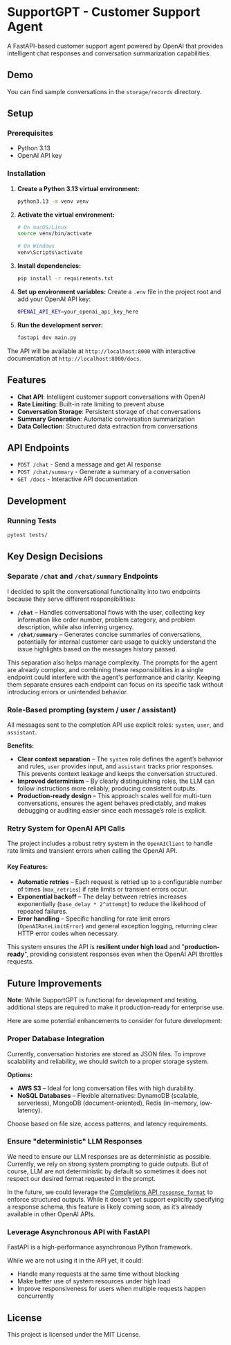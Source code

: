 # SupportGPT - Customer Support Agent

A FastAPI-based customer support agent powered by OpenAI that provides intelligent chat responses and conversation summarization capabilities.

## Demo

You can find sample conversations in the `storage/records` directory.  

## Setup

### Prerequisites

- Python 3.13
- OpenAI API key

### Installation

1. **Create a Python 3.13 virtual environment:**
   ```bash
   python3.13 -m venv venv
   ```

2. **Activate the virtual environment:**
   ```bash
   # On macOS/Linux
   source venv/bin/activate
   
   # On Windows
   venv\Scripts\activate
   ```

3. **Install dependencies:**
   ```bash
   pip install -r requirements.txt
   ```

4. **Set up environment variables:**
   Create a `.env` file in the project root and add your OpenAI API key:
   ```bash
   OPENAI_API_KEY=your_openai_api_key_here
   ```

5. **Run the development server:**
   ```bash
   fastapi dev main.py
   ```

The API will be available at `http://localhost:8000` with interactive documentation at `http://localhost:8000/docs`.

## Features

- **Chat API**: Intelligent customer support conversations with OpenAI
- **Rate Limiting**: Built-in rate limiting to prevent abuse
- **Conversation Storage**: Persistent storage of chat conversations
- **Summary Generation**: Automatic conversation summarization
- **Data Collection**: Structured data extraction from conversations

## API Endpoints

- `POST /chat` - Send a message and get AI response
- `POST /chat/summary` - Generate a summary of a conversation
- `GET /docs` - Interactive API documentation


## Development

### Running Tests

```bash
pytest tests/
```

## Key Design Decisions

### Separate `/chat` and `/chat/summary` Endpoints

I decided to split the conversational functionality into two endpoints because they serve different responsibilities:

- **`/chat`** – Handles conversational flows with the user, collecting key information like order number, problem category, and problem description, while also inferring urgency.  
- **`/chat/summary`** – Generates concise summaries of conversations, potentially for internal customer care usage to quickly understand the issue highlights based on the messages history passed.  

This separation also helps manage complexity. The prompts for the agent are already complex, and combining these responsibilities in a single endpoint could interfere with the agent's performance and clarity. Keeping them separate ensures each endpoint can focus on its specific task without introducing errors or unintended behavior.


### Role-Based prompting (system / user / assistant)

All messages sent to the completion API use explicit roles: `system`, `user`, and `assistant`.  

**Benefits:**  
- **Clear context separation** – The `system` role defines the agent’s behavior and rules, `user` provides input, and `assistant` tracks prior responses. This prevents context leakage and keeps the conversation structured.  
- **Improved determinism** – By clearly distinguishing roles, the LLM can follow instructions more reliably, producing consistent outputs.  
- **Production-ready design** – This approach scales well for multi-turn conversations, ensures the agent behaves predictably, and makes debugging or auditing easier since each message’s role is explicit.


### Retry System for OpenAI API Calls

The project includes a robust retry system in the `OpenAIClient` to handle rate limits and transient errors when calling the OpenAI API.  

#### Key Features: 
- **Automatic retries** – Each request is retried up to a configurable number of times (`max_retries`) if rate limits or transient errors occur.  
- **Exponential backoff** – The delay between retries increases exponentially (`base_delay * 2^attempt`) to reduce the likelihood of repeated failures.  
- **Error handling** – Specific handling for rate limit errors (`OpenAIRateLimitError`) and general exception logging, returning clear HTTP error codes when necessary.   

This system ensures the API is **resilient under high load** and "**production-ready**", providing consistent responses even when the OpenAI API throttles requests.


## Future Improvements

**Note**: While SupportGPT is functional for development and testing, additional steps are required to make it production-ready for enterprise use.

Here are some potential enhancements to consider for future development:

### Proper Database Integration

Currently, conversation histories are stored as JSON files. To improve scalability and reliability, we should switch to a proper storage system.

**Options:**
- **AWS S3** – Ideal for long conversation files with high durability.
- **NoSQL Databases** – Flexible alternatives: DynamoDB (scalable, serverless), MongoDB (document-oriented), Redis (in-memory, low-latency).

Choose based on file size, access patterns, and latency requirements.

### Ensure "deterministic" LLM Responses

We need to ensure our LLM responses are as deterministic as possible. Currently, we rely on strong system prompting to guide outputs. But of course, LLM are not deterministic by default so sometimes it does not respect our desired format requested in the prompt. 

In the future, we could leverage the [Completions API `response_format`](https://platform.openai.com/docs/api-reference/runs/createThreadAndRun#runs-createthreadandrun-response_format) to enforce structured outputs. While it doesn’t yet support explicitly specifying a response schema, this feature is likely coming soon, as it’s already available in other OpenAI APIs.


### Leverage Asynchronous API with FastAPI

FastAPI is a high-performance asynchronous Python framework.  

While we are not using it in the API yet, it could:  
- Handle many requests at the same time without blocking  
- Make better use of system resources under high load  
- Improve responsiveness for users when multiple requests happen concurrently


## License

This project is licensed under the MIT License.
